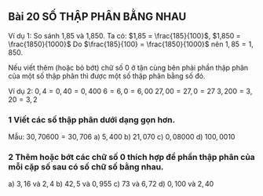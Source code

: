 ## Bài 20 SỐ THẬP PHÂN BẰNG NHAU

Ví dụ 1: So sánh 1,85 và 1,850.
Ta có: $1,85 = \frac{185}{100}$, $1,850 = \frac{1850}{1000}$
Do $\frac{185}{100} = \frac{1850}{1000}$ nên $1,85 = 1,850$.

Nếu viết thêm (hoặc bỏ bớt) chữ số 0 ở tận cùng bên phải phần thập phân của một số thập phân thì được một số thập phân bằng số đó.

Ví dụ 2: $0,4 = 0,40 = 0,400$
$6 = 6,0 = 6,00$
$27,00 = 27,0 = 27$
$3,200 = 3,20 = 3,2$

### 1 Viết các số thập phân dưới dạng gọn hơn.
Mẫu: $30,70600 = 30,706$
a) $5,400$
b) $21,070$
c) $0,08000$
d) $100,0010$

### 2 Thêm hoặc bớt các chữ số 0 thích hợp để phần thập phân của mỗi cặp số sau có số chữ số bằng nhau.
a) $3,16$ và $2,4$
b) $42,5$ và $0,955$
c) $73$ và $6,72$
d) $0,100$ và $2,40$

